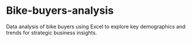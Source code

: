 # Bike-buyers-analysis
Data analysis of bike buyers using Excel to explore key demographics and trends for strategic business insights.
